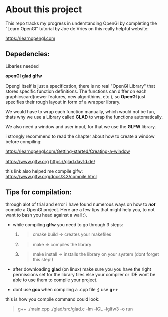 # About this project

This repo tracks my progress in understanding OpenGl by completing the "Learn OpenGl" tutorial by Joe de Vries on this really helpful website:

https://learnopengl.com


## Depedencies:

Libaries needed 

**openGl**
**glad**
**glfw**

Opengl itself is just a specification, there is no real "OpenGl Library" that stores specific function definitions. The functions can differ on each graphicscard(newer features, new algorithims, etc.), so **OpenGl** just specifies their rough layout in form of a wrapper library.

We would have to wrap each function manually, which would not be fun, thats why we use a Library called **GLAD** to wrap the functions automatically.

We also need a window and user input, for that we use the **GLFW** library.

i strongly recommend to read the chapter about how to create a window before compiling:

https://learnopengl.com/Getting-started/Creating-a-window

https://www.glfw.org
https://glad.dav1d.de/

this link also helped me compile glfw:
https://www.glfw.org/docs/3.3/compile.html

## Tips for compilation:

through alot of trial and error i have found numerous ways on how to **_not_** compile a OpenGl project. Here are a few tips that might help you, to not want to bash you head against a wall :).

- while compiling **glfw** you need to go through 3 steps:
    1. > cmake build => creates your makefiles
    2. > make => compiles the library 
    3. > make install => installs the library on your system (dont forget this step!)

- after downloading **glad** (on linux) make sure you you have the right permissions set for the library files else your compiler or IDE wont be able to use them to compile your project.

- dont use **gcc** when compiling a .cpp file ;) use **g++** 

this is how you compile command could look:

> g++ ./main.cpp ./glad/src/glad.c -lm -lGL -lglfw3 -o run 

